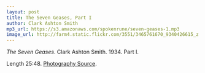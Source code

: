 ```yaml
---
layout: post
title: The Seven Geases, Part I
author: Clark Ashton Smith
mp3_url: https://s3.amazonaws.com/spokenrune/seven-geases-1.mp3
image_url: http://farm4.static.flickr.com/3551/3465761670_9340426615_z.jpg
---
```


_The Seven Geases_.  Clark Ashton Smith.  1934.  Part I.

Length 25:48.  [Photography Source](http://www.flickr.com/photos/benbeiske/3465761670/).